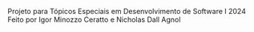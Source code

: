 Projeto para Tópicos Especiais em Desenvolvimento de Software I 2024
Feito por Igor Minozzo Ceratto e Nicholas Dall Agnol

